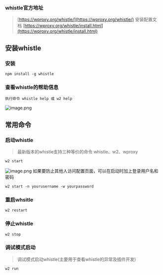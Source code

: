 ### whistle官方地址
> [https://wproxy.org/whistle/](https://wproxy.org/whistle/)
> 安装配置文档
> [https://wproxy.org/whistle/install.html](https://wproxy.org/whistle/install.html)

## 安装whistle
### 安装
```shell
npm install -g whistle
```
### 查看whistle的帮助信息
```shell
执行命令 whistle help 或 w2 help
```
![image.png](https://cdn.dml.us.kg/docs/2024/png/202408121743780.png)
## 常用命令
### 启动whistle
> 最新版本的whistle支持三种等价的命令 whistle、w2、wproxy

```shell
w2 start
```
![image.png](https://cdn.dml.us.kg/docs/2024/png/202408121743781.png)
如果要防止其他人访问配置页面，可以在启动时加上登录用户名和密码 

```shell
w2 start -n yourusername -w yourpassword
```
### 重启whsitle
```shell
w2 restart
```
### 停止whistle
```shell
w2 stop
```
### 调试模式启动
> 调试模式启动whistle(主要用于查看whistle的异常及插件开发)

```shell
w2 run
```


